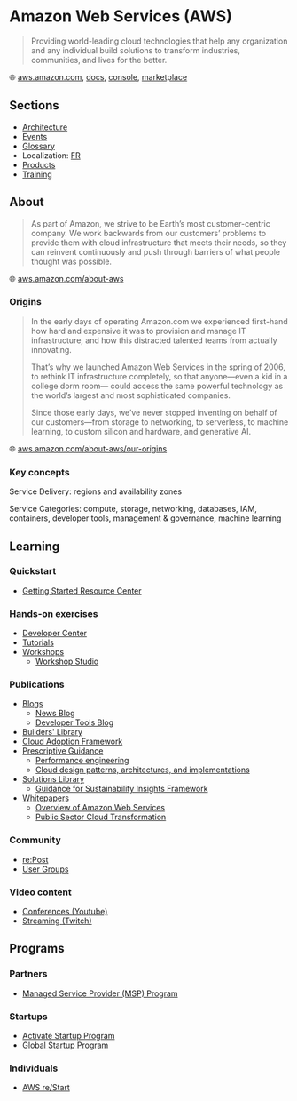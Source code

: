 # Amazon Web Services (AWS)

> Providing world-leading cloud technologies that help any organization and any individual build solutions to transform industries, communities, and lives for the better.

🌐 [aws.amazon.com](https://aws.amazon.com/), [docs](https://docs.aws.amazon.com/), [console](https://console.aws.amazon.com/), [marketplace](https://aws.amazon.com/marketplace/)

## Sections

* [Architecture](aws-architecture.md)
* [Events](aws-events.md)
* [Glossary](aws-glossary.md)
* Localization: [FR](aws-local-fr.md)
* [Products](aws-products.md)
* [Training](aws-training.md)

## About

> As part of Amazon, we strive to be Earth’s most customer-centric company.
> We work backwards from our customers’ problems to provide them with cloud infrastructure that meets their needs, so they can reinvent continuously and push through barriers of what people thought was possible.

🌐 [aws.amazon.com/about-aws](https://aws.amazon.com/about-aws/)

### Origins

> In the early days of operating Amazon.com we experienced first-hand how hard and expensive it was to provision and manage IT infrastructure, and how this distracted talented teams from actually innovating.
>
> That’s why we launched Amazon Web Services in the spring of 2006, to rethink IT infrastructure completely, so that anyone—even a kid in a college dorm room— could access the same powerful technology as the world’s largest and most sophisticated companies.
>
> Since those early days, we’ve never stopped inventing on behalf of our customers—from storage to networking, to serverless, to machine learning, to custom silicon and hardware, and generative AI.

🌐 [aws.amazon.com/about-aws/our-origins](https://aws.amazon.com/about-aws/our-origins/)

### Key concepts

Service Delivery: regions and availability zones

Service Categories: compute, storage, networking, databases, IAM, containers, developer tools, management & governance, machine learning

## Learning

### Quickstart

* [Getting Started Resource Center](https://aws.amazon.com/getting-started)

### Hands-on exercises

* [Developer Center](https://aws.amazon.com/developer/)
* [Tutorials](https://aws.amazon.com/getting-started/hands-on/)
* [Workshops](https://workshops.aws/)
  * [Workshop Studio](https://catalog.workshops.aws/)

### Publications

* [Blogs](https://aws.amazon.com/blogs/)
  * [News Blog](https://aws.amazon.com/blogs/aws/)
  * [Developer Tools Blog](https://aws.amazon.com/blogs/developer/)
* [Builders' Library](https://aws.amazon.com/builders-library/)
* [Cloud Adoption Framework](https://aws.amazon.com/cloud-adoption-framework/)
* [Prescriptive Guidance](https://aws.amazon.com/prescriptive-guidance/)
  * [Performance engineering](https://docs.aws.amazon.com/prescriptive-guidance/latest/performance-engineering-aws/introduction.html)
  * [Cloud design patterns, architectures, and implementations](https://docs.aws.amazon.com/prescriptive-guidance/latest/cloud-design-patterns/introduction.html)
* [Solutions Library](https://aws.amazon.com/solutions/)
  * [Guidance for Sustainability Insights Framework](https://aws.amazon.com/solutions/guidance/sustainability-insights-framework-on-aws/?did=fs_card&trk=fs_card)
* [Whitepapers](https://aws.amazon.com/whitepapers/)
  * [Overview of Amazon Web Services](https://docs.aws.amazon.com/whitepapers/latest/aws-overview/introduction.html)
  * [Public Sector Cloud Transformation](https://docs.aws.amazon.com/whitepapers/latest/public-sector-cloud-transformation/public-sector-cloud-transformation.html)

### Community

* [re:Post](https://repost.aws/)
* [User Groups](https://aws.amazon.com/developer/community/usergroups/)

### Video content

* [Conferences (Youtube)](https://www.youtube.com/@AWSEventsChannel)
* [Streaming (Twitch)](https://www.twitch.tv/aws)

## Programs

### Partners

* [Managed Service Provider (MSP) Program](https://aws.amazon.com/partners/programs/msp/)

### Startups

* [Activate Startup Program](https://aws.amazon.com/activate/activate-landing/)
* [Global Startup Program](https://aws.amazon.com/partners/programs/global-startup/)

### Individuals

* [AWS re/Start](https://aws.amazon.com/training/restart/)
